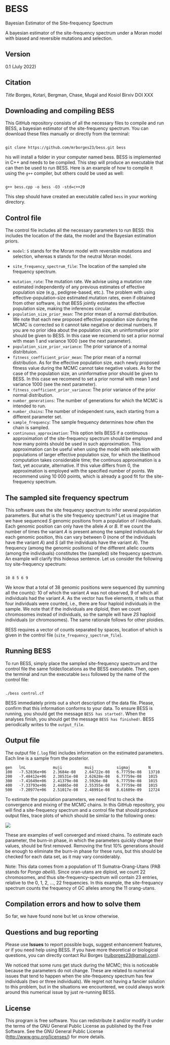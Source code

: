 # BESS

Bayesian Estimator of the Site-frequency Spectrum

A bayesian estimator of the site-frequency spectrum under a Moran model with biased and reversible mutations and selection. 

 

## Version 

0.1 (July 2022)



## Citation

*Title* Borges, Kotari, Bergman, Chase, Mugal and Kosiol Birxiv DOI XXX



## Downloading and compiling BESS

This GitHub repository consists of all the necessary files to compile and run BESS, a bayesian estimator of the site-frequency spectrum. You can download these files manually or directly from the terminal: 

```

git clone https://github.com/mrborges23/bess.git bess

```

his will install a folder in your computer named bess.  BESS is implemented in C++ and needs to be compiled. This step will produce an executable that can then be used to run BESS. Here is an example of how to compile it using the `g++` compiler, but others could be used as well:

```

g++ bess.cpp -o bess -O3 -std=c++20

```

This step should have created an executable called `bess` in your working directory.


## Control file

The control file includes all the necessary parameters to run BESS: this includes the location of the data, the model and the Bayesian estimation priors.

* ```model```: ```S``` stands for the Moran model with reversible mutations and selection, whereas ```N``` stands for the neutral Moran model. 
<!-- Does the model take anything as default if non is specified? If yes, write it here, if not, maybe consider adding a default setting for something like the model that determines the whole analysis -->

* ```site_frequency_spectrum_file```: The location of the sampled site frequency spectrum.
<!-- Or alternatively, the file (including the file location) of the sampled site frequency spectrum  -->

* ```mutation_rate```: The mutation rate. We advise using a mutation rate estimated independently of any previous estimates of effective population size (e.g., pedigree-based, etc.). The problem with using effective-population-size estimated mutation rates, even if obtained from other software, is that BESS jointly estimates the effective population size, making the inferences circular.
* ```population_size_prior_mean```: The prior mean of a normal distribution. We note that each new proposed effective population size during the MCMC is corrected so it cannot take negative or decimal numbers. If you are no prior idea about the population size, an uninformative prior should be given to BESS. In this case we recomend to set a prior normal with mean 1 and variance 1000 (see the next parameter).
* ```population_size_prior_variance```: The prior variance of a normal distribtuion.
* ```fitness_coefficient_prior_mean```: The prior mean of a normal distribution. As for the effective population size, each newly proposed fitness value during the MCMC cannot take negative values. As for the case of the population size, an uninformative prior should be given to BESS. In this case we recomend to set a prior normal with mean 1 and variance 1000 (see the next parameter).
* ```fitness_coefficient_prior_variance```: The prior variance of the prior normal distribution.
* ```number_generations```: The number of generations for which the MCMC is intended to run.
* ```number_chains```: The number of independent runs, each starting from a different parameter set.
* ```sample_frequency```: The sample frequency determines how often the chain is sampled.
* ```continuous_approximation```: This option tells BESS if a continuous approximation of the site-frequency spectrum should be employed and how many points should be used in such approximation. This approximation can be useful when using the model with selection with populations of larger effective population size, for which the likelihood computation takes considerable time; the continuos approximation is a fast, yet accurate, alternative. If this value differs from 0, the approximation is employed with the specified number of points. We recommend using 10 000 points, which is already a good fit for the site-frequency spectrum.


## The sampled site frequency spectrum 

This software uses the site frequency spectrum to infer several population parameters. But what is the site frequency spectrum? Let us imagine that we have sequenced *S* genomic positions from a population of *I* individuals. Each genomic position can only have the allele *A* or *B*. If we count the number of times the variant *A* is present among the sampled individuals for each genomic position, this can vary between 0 (none of the individuals have the variant *A*) and *S* (all the individuals have the variant *A*). The frequency (among the genomic positions) of the different allelic counts (among the individuals) constitutes the (sampled) site frequency spectrum. An example will clarify this hideous sentence. Let us consider the following toy site-frequency spectrum:

```

10 8 5 6 9

````
We know that a total of 38 genomic positions were sequenced (by summing all the counts): 10 of which the variant *A* was not observed, 9 of which all individuals had the variant *A*. As the vector has five elements, it tells us that four individuals were counted, i.e., there are four haploid individuals in the sample. We note that if the individuals are diploid, then we count chromosomes instead of individuals, so the sample will have *2S* haploid individuals (or chromosomes). The same rationale follows for other ploidies. 

BESS requires a vector of counts separated by spaces, location of which is given in the control file (```site_frequency_spectrum_file```). 



## Running BESS

To run BESS, simply place the sampled site-frequency spectrum and the control file the same folder/locations as the BESS executable. Then, open the terminal and run the executable `bess` followed by the name of the control file:


```

./bess control.cf

```

BESS immediately prints out a short description of the data file. Please, confirm that this information conforms to your data. To ensure BESS is running, you should get the message `BESS has started!`. When the analyses finish, you should get the message `BESS has finished!`. BESS periodically writes to the `output_file`.

## Output file

The output file (```.log``` file) includes information on the estimated parameters. Each line is a sample from the posterior. 

```
gen	  lnL	         muji	       muij	         sigmaj	       N
100	  -7.52836e+06	 2.3684e-08	   2.64722e-08	 6.77759e-08   13710
200	  -7.48412e+06	 2.38531e-08   2.62628e-08	 6.77759e-08   1015
300	  -7.41649e+06	 2.41379e-08   2.5926e-08	 6.77759e-08   1015
400	  -7.33793e+06	 2.44865e-08   2.55355e-08	 6.77759e-08   1015
500	  -7.20977e+06	 2.51017e-08   2.48991e-08	 8.61609e-09   12724
```

To estimate the population parameters, we need first to check the convergence and mixing of the MCMC chains. In this GitHub repository, you will find a site-frequency spectrum and a control file that should produce output files, trace plots of which should be similar to the following ones:

![](https://github.com/mrborges23/BESS/blob/main/mcmc_plots.png)

These are examples of well converged and mixed chains. To estimate each parameter, the burn-in phase, in which the parameters quickly change their values, should be first removed. Removing the first 10% generations should be enough to eliminate the burn-in phase for these runs, but this should be checked for each data set, as it may vary considerably. 

Note: This data comes from a population of 11 Sumatra-Orang-Utans (PAB stands for *Pongo abelii*). Since oran-utans are diploid, we count 22 chromosomes, and thus site-frequency-spectrum will contain 23 entries, relative to the 0, 1, 2, ..., 22 frequencies. In this example, the site-frequancy spectrum counts the frequency of GC alleles among the 11 orang-utans.


## Compilation errors and how to solve them

So far, we have found none but let us know otherwise.



## Questions and bug reporting

Please use **Issues** to report possible bugs, suggest enhancement features, or if you need help using BESS. If you have more theoretical or biological questions, you can directly contact Rui Borges (ruiborges23@gmail.com).

We noticed that some runs get stuck during the MCMC; this is noticeable because the parameters do not change. These are related to numerical issues that tend to happen when the site-frequency spectrum has few individuals (two or three individuals). We regret not having a fancier solution to this problem, but in the situations we encountered, we could always work around this numerical issue by just re-running BESS. 



## License

This program is free software. You can redistribute it and/or modify it under the terms of the GNU General Public License as published by the Free Software. See the GNU General Public License (http://www.gnu.org/licenses/) for more details.
